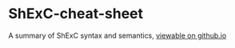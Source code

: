 # ShExC-cheat-sheet
A summary of ShExC syntax and semantics, [viewable on github.io](https://shexspec.github.io/ShExC-cheat-sheet/)
